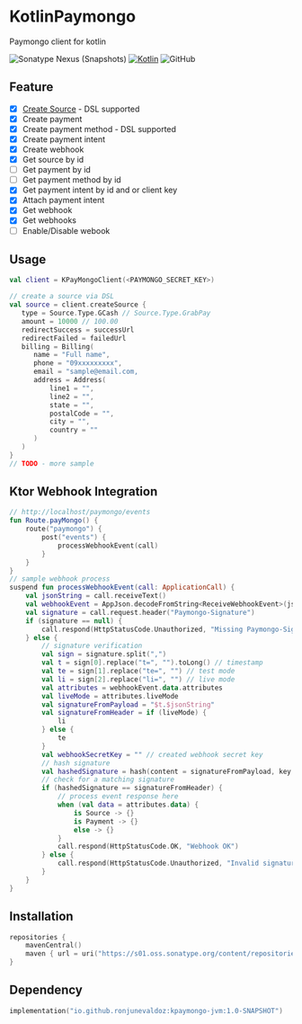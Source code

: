 # KotlinPaymongo
Paymongo client for kotlin

![Sonatype Nexus (Snapshots)](https://img.shields.io/nexus/s/io.github.ronjunevaldoz/kpaymongo-jvm?server=https%3A%2F%2Fs01.oss.sonatype.org)
[![Kotlin](https://img.shields.io/badge/kotlin-1.6.10-blue.svg?logo=kotlin)](http://kotlinlang.org)
![GitHub](https://img.shields.io/github/license/ronjunevaldoz/KotlinPaymongo)
 
## Feature

- [x] [Create Source](README.md#Usage) - DSL supported
- [x] Create payment
- [x] Create payment method - DSL supported
- [x] Create payment intent
- [x] Create webhook
- [x] Get source by id
- [ ] Get payment by id
- [ ] Get payment method by id
- [x] Get payment intent by id and or client key
- [x] Attach payment intent
- [x] Get webhook
- [x] Get webhooks
- [ ] Enable/Disable webook

## Usage
```kotlin
val client = KPayMongoClient(<PAYMONGO_SECRET_KEY>)

// create a source via DSL
val source = client.createSource {
   type = Source.Type.GCash // Source.Type.GrabPay
   amount = 10000 // 100.00
   redirectSuccess = successUrl
   redirectFailed = failedUrl
   billing = Billing(
      name = "Full name",
      phone = "09xxxxxxxxx",
      email = "sample@email.com,
      address = Address(
          line1 = "",
          line2 = "",
          state = "",
          postalCode = "",
          city = "",
          country = ""
      )
   )
}
// TODO - more sample 
```
## Ktor Webhook Integration
```kotlin 
// http://localhost/paymongo/events
fun Route.payMongo() { 
    route("paymongo") {
        post("events") {
            processWebhookEvent(call)
        }
    }
}
// sample webhook process
suspend fun processWebhookEvent(call: ApplicationCall) {
    val jsonString = call.receiveText()
    val webhookEvent = AppJson.decodeFromString<ReceiveWebhookEvent>(jsonString)
    val signature = call.request.header("Paymongo-Signature")
    if (signature == null) {
        call.respond(HttpStatusCode.Unauthorized, "Missing Paymongo-Signature")
    } else {
        // signature verification
        val sign = signature.split(",")
        val t = sign[0].replace("t=", "").toLong() // timestamp
        val te = sign[1].replace("te=", "") // test mode
        val li = sign[2].replace("li=", "") // live mode
        val attributes = webhookEvent.data.attributes
        val liveMode = attributes.liveMode
        val signatureFromPayload = "$t.$jsonString"
        val signatureFromHeader = if (liveMode) {
            li
        } else {
            te
        }
        val webhookSecretKey = "" // created webhook secret key
        // hash signature
        val hashedSignature = hash(content = signatureFromPayload, key = webhookSecretKey, algorithm = "HmacSHA256")
        // check for a matching signature
        if (hashedSignature == signatureFromHeader) {
            // process event response here
            when (val data = attributes.data) {
                is Source -> {}
                is Payment -> {}
                else -> {}
            }
            call.respond(HttpStatusCode.OK, "Webhook OK")
        } else {
            call.respond(HttpStatusCode.Unauthorized, "Invalid signature")
        }
    }
}

```

## Installation
```kotlin
repositories { 
    mavenCentral()
    maven { url = uri("https://s01.oss.sonatype.org/content/repositories/snapshots") }
}
```

## Dependency
```kotlin
implementation("io.github.ronjunevaldoz:kpaymongo-jvm:1.0-SNAPSHOT")
```
